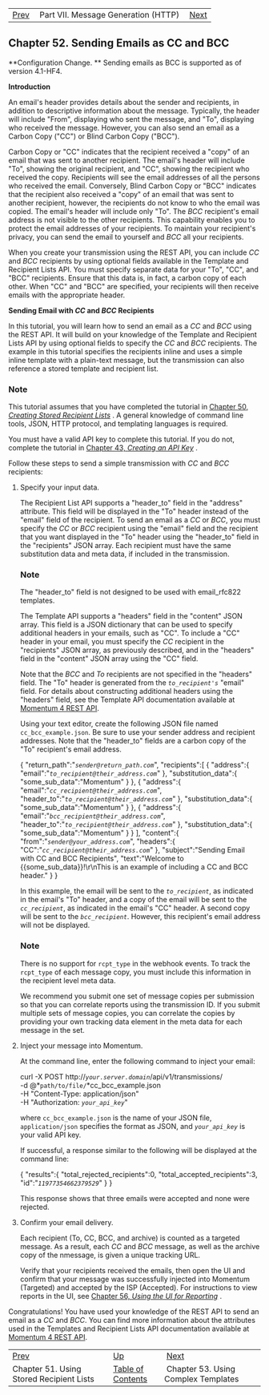 |     |     |     |
| --- | --- | --- |
| [Prev](using_list)  | Part VII. Message Generation (HTTP) |  [Next](complex_template) |

## Chapter 52. Sending Emails as CC and BCC

**Configuration Change. ** Sending emails as BCC is supported as of version 4.1-HF4.

**Introduction**

An email's header provides details about the sender and recipients, in addition to descriptive information about the message. Typically, the header will include "From", displaying who sent the message, and "To", displaying who received the message. However, you can also send an email as a Carbon Copy ("CC") or Blind Carbon Copy ("BCC").

Carbon Copy or "CC" indicates that the recipient received a "copy" of an email that was sent to another recipient. The email's header will include "To", showing the original recipient, and "CC", showing the recipient who received the copy. Recipients will see the email addresses of all the persons who received the email. Conversely, Blind Carbon Copy or "BCC" indicates that the recipient also received a "copy" of an email that was sent to another recipient, however, the recipients do not know to who the email was copied. The email's header will include only "To". The *BCC* recipient's email address is not visible to the other recipients. This capability enables you to protect the email addresses of your recipients. To maintain your recipient's privacy, you can send the email to yourself and *BCC* all your recipients.

When you create your transmission using the REST API, you can include *CC* and *BCC* recipients by using optional fields available in the Template and Recipient Lists API. You must specify separate data for your "To", "CC", and "BCC" recipients. Ensure that this data is, in fact, a carbon copy of each other. When "CC" and "BCC" are specified, your recipients will then receive emails with the appropriate header.

**Sending Email with *CC* and *BCC* Recipients**

In this tutorial, you will learn how to send an email as a *CC* and *BCC* using the REST API. It will build on your knowledge of the Template and Recipient Lists API by using optional fields to specify the *CC* and *BCC* recipients. The example in this tutorial specifies the recipients inline and uses a simple inline template with a plain-text message, but the transmission can also reference a stored template and recipient list.

### Note

This tutorial assumes that you have completed the tutorial in [Chapter 50, *Creating Stored Recipient Lists*](stored_list "Chapter 50. Creating Stored Recipient Lists") . A general knowledge of command line tools, JSON, HTTP protocol, and templating languages is required.

You must have a valid API key to complete this tutorial. If you do not, complete the tutorial in [Chapter 43, *Creating an API Key*](create_apikey "Chapter 43. Creating an API Key") .

Follow these steps to send a simple transmission with *CC* and *BCC* recipients:

1.  Specify your input data.

    The Recipient List API supports a "header_to" field in the "address" attribute. This field will be displayed in the "To" header instead of the "email" field of the recipient. To send an email as a *CC* or *BCC*, you must specify the *CC* or *BCC* recipient using the "email" field and the recipient that you want displayed in the "To" header using the "header_to" field in the "recipients" JSON array. Each recipient must have the same substitution data and meta data, if included in the transmission.

    ### Note

    The "header_to" field is not designed to be used with email_rfc822 templates.

    The Template API supports a "headers" field in the "content" JSON array. This field is a JSON dictionary that can be used to specify additional headers in your emails, such as "CC". To include a "CC" header in your email, you must specify the *CC* recipient in the "recipients" JSON array, as previously described, and in the "headers" field in the "content" JSON array using the "CC" field.

    Note that the *BCC* and *To* recipients are not specified in the "headers" field. The "To" header is generated from the *`to_recipient's`* "email" field. For details about constructing additional headers using the "headers" field, see the Template API documentation available at [Momentum 4 REST API](https://support.messagesystems.com/docs/web-rest/v1_index.html).

    Using your text editor, create the following JSON file named `cc_bcc_example.json`. Be sure to use your sender address and recipient addresses. Note that the "header_to" fields are a carbon copy of the "To" recipient's email address.

    {
       "return_path":"*`sender@return_path.com`*",
       "recipients":[
          {
             "address":{
                "email":"*`to_recipient@their_address.com`*"
             },
             "substitution_data":{
                "some_sub_data":"Momentum"
             }
          },
          {
             "address":{
                "email":"*`cc_recipient@their_address.com`*",
                "header_to":"*`to_recipient@their_address.com`*"
             },
             "substitution_data":{
                "some_sub_data":"Momentum"
             }
          },
          {
             "address":{
                "email":"*`bcc_recipient@their_address.com`*",
                "header_to":"*`to_recipient@their_address.com`*"
             },
             "substitution_data":{
                "some_sub_data":"Momentum"
             }
          }
       ],
       "content":{
          "from":"*`sender@your_address.com`*",
          "headers":{
             "CC":"*`cc_recipient@their_address.com`*"
          },
          "subject":"Sending Email with CC and BCC Recipients",
          "text":"Welcome to {{some_sub_data}}!\r\nThis is an example of including a CC and BCC header."
       }
    }

    In this example, the email will be sent to the *`to_recipient`*, as indicated in the email's "To" header, and a copy of the email will be sent to the *`cc_recipient`*, as indicated in the email's "CC" header. A second copy will be sent to the *`bcc_recipient`*. However, this recipient's email address will not be displayed.

    ### Note

    There is no support for `rcpt_type` in the webhook events. To track the `rcpt_type` of each message copy, you must include this information in the recipient level meta data.

    We recommend you submit one set of message copies per submission so that you can correlate reports using the transmission ID. If you submit multiple sets of message copies, you can correlate the copies by providing your own tracking data element in the meta data for each message in the set.

2.  Inject your message into Momentum.

    At the command line, enter the following command to inject your email:

    curl -X POST http://*`your.server.domain`*/api/v1/transmissions/ \
    -d @*`path/to/file/`*cc_bcc_example.json \
    -H "Content-Type: application/json" \
    -H "Authorization: *`your_api_key`*"

    where `cc_bcc_example.json` is the name of your JSON file, `application/json` specifies the format as JSON, and *`your_api_key`* is your valid API key.

    If successful, a response similar to the following will be displayed at the command line:

    {
       "results":{
          "total_rejected_recipients":0,
          "total_accepted_recipients":3,
          "id":"*`11977354662379529`*"
       }
    }

    This response shows that three emails were accepted and none were rejected.

3.  Confirm your email delivery.

    Each recipient (To, CC, BCC, and archive) is counted as a targeted message. As a result, each *CC* and *BCC* message, as well as the archive copy of the nmessage, is given a unique tracking URL.

    Verify that your recipients received the emails, then open the UI and confirm that your message was successfully injected into Momentum (Targeted) and accepted by the ISP (Accepted). For instructions to view reports in the UI, see [Chapter 56, *Using the UI for Reporting*](reporting_ui "Chapter 56. Using the UI for Reporting") .

Congratulations! You have used your knowledge of the REST API to send an email as a *CC* and *BCC*. You can find more information about the attributes used in the Templates and Recipient Lists API documentation available at [Momentum 4 REST API](https://support.messagesystems.com/docs/web-rest/v1_index.html).

|     |     |     |
| --- | --- | --- |
| [Prev](using_list)  | [Up](p.http_rest) |  [Next](complex_template) |
| Chapter 51. Using Stored Recipient Lists  | [Table of Contents](index) |  Chapter 53. Using Complex Templates |

